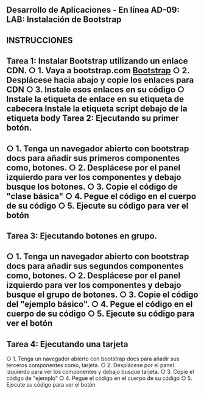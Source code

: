 Desarrollo de Aplicaciones - En línea 
AD-09: LAB: Instalación de Bootstrap
----------------------------------------
INSTRUCCIONES
----------------------------------------
Tarea 1: Instalar Bootstrap utilizando un enlace CDN. 
○ 1. Vaya a bootstrap.com [Bootstrap](https://getbootstrap.com/) 
○ 2. Desplácese hacia abajo y copie los enlaces para CDN 
○ 3. Instale esos enlaces en su código 
○   Instale la etiqueta de enlace en su etiqueta de cabecera
     Instale la etiqueta script debajo de la etiqueta body 
Tarea 2: Ejecutando su primer botón. 
-----------------------------------------
○ 1. Tenga un navegador abierto con bootstrap docs para añadir sus primeros componentes como, botones. 
○ 2. Desplácese por el panel izquierdo para ver los componentes y debajo busque los botones. 
○ 3. Copie el código de "clase básica" 
○ 4. Pegue el código en el cuerpo de su código 
○ 5. Ejecute su código para ver el botón 
------------------------------------------
Tarea 3: Ejecutando botones en grupo. 
------------------------------------------
○ 1. Tenga un navegador abierto con bootstrap docs para añadir sus segundos componentes como, botones. 
○ 2. Desplácese por el panel izquierdo para ver los componentes y debajo busque el grupo de botones. 
○ 3. Copie el código del "ejemplo básico". 
○ 4. Pegue el código en el cuerpo de su código 
○ 5. Ejecute su código para ver el botón 
-------------------------------------------
Tarea 4: Ejecutando una tarjeta 
-------------------------------------------
○ 1. Tenga un navegador abierto con bootstrap docs para añadir sus terceros componentes como, tarjeta. 
○ 2. Desplácese por el panel izquierdo para ver los componentes y debajo busque tarjeta. 
○ 3. Copie el código de "ejemplo" 
○ 4. Pegue el código en el cuerpo de su código 
○ 5. Ejecute su código para ver el botón 
